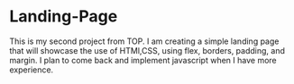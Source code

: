 # Landing-Page

This is my second project from TOP. I am creating a simple landing page that will showcase the use of HTMl,CSS, using flex, borders, padding, and margin. I plan to come back and implement javascript when I have more experience.